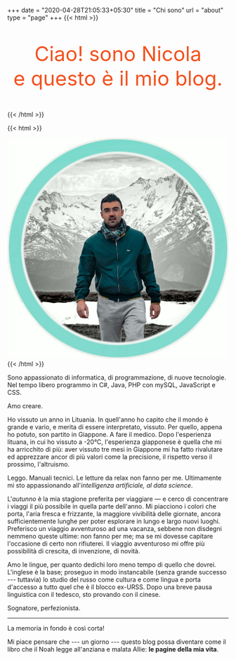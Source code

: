 +++
date = "2020-04-28T21:05:33+05:30"
title = "Chi sono"
url = "about"
type = "page"
+++
{{< html >}}
<p style="text-align: center !important; color: #f4511e; font-size: 46px !important;">
Ciao! sono Nicola<br/>
e questo è il mio blog.
</p>
{{< /html >}}

{{< html >}}
<div style="text-align: center; margin: auto;">
    <img src="images/foto_profilo.jpg" alt="Questo sono io!" class="rounded about-profile-pic" />
</div>
{{< /html >}}

Sono appassionato di informatica, di programmazione, di nuove tecnologie.
Nel tempo libero programmo in C#, Java, PHP con mySQL, JavaScript e CSS.

Amo creare.

Ho vissuto un anno in Lituania. In quell'anno ho capito che il mondo è grande e vario, e merita di essere interpretato, vissuto. Per quello, appena ho potuto, son partito in Giappone. A fare il medico.
Dopo l'esperienza lituana, in cui ho vissuto a -20°C, l'esperienza giapponese è quella che mi ha arricchito di più: aver vissuto tre mesi in Giappone mi ha fatto rivalutare ed apprezzare ancor di più valori come la precisione, il rispetto verso il prossimo, l'altruismo.

Leggo. Manuali tecnici. Le letture da relax non fanno per me. Ultimamente mi sto appassionando all'_intelligenza artificiale, al data science_.

L'_autunno_ è la mia stagione preferita per viaggiare ― e cerco di concentrare i viaggi il più possibile in quella parte dell'anno. Mi piacciono i colori che porta, l'aria fresca e frizzante, la maggiore vivibilità delle giornate, ancora sufficientemente lunghe per poter esplorare in lungo e largo nuovi luoghi.  
Preferisco un viaggio avventuroso ad una vacanza, sebbene non disdegni nemmeno queste ultime: non fanno per me; ma se mi dovesse capitare l'occasione di certo non rifiuterei.
Il viaggio avventuroso mi offre più possibilità di crescita, di invenzione, di novità.

Amo le lingue, per quanto dedichi loro meno tempo di quello che dovrei. L'inglese è la base; proseguo in modo instancabile (senza grande successo --- tuttavia) lo studio del russo come cultura e come lingua e porta d'accesso a tutto quel che è il blocco ex-URSS.
Dopo una breve pausa linguistica con il tedesco, sto provando con il cinese.

Sognatore, perfezionista.

* * *

La memoria in fondo è così corta!

Mi piace pensare che --- un giorno --- questo blog possa diventare come il libro che il Noah legge all'anziana e malata Allie: __le pagine della mia vita__.